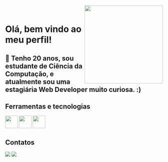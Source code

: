 <img align="right" width="250px" style="margin-top:-20px" src="https://i.ibb.co/5T1PgQR/octocat-1684435469496.png">


# Olá, bem vindo ao meu perfil!

## :closed_book: Tenho 20 anos, sou estudante de Ciência da Computação, e atualmente sou uma estagiária Web Developer muito curiosa. :)

## Ferramentas e tecnologias
<link rel="stylesheet" href="https://cdn.jsdelivr.net/gh/devicons/devicon@v2.15.1/devicon.min.css">

<img src="https://cdn.jsdelivr.net/gh/devicons/devicon/icons/html5/html5-original.svg" width="40" height="40"/> <img src="https://cdn.jsdelivr.net/gh/devicons/devicon/icons/css3/css3-original.svg" width="40" height="40"/> <img src="https://cdn.jsdelivr.net/gh/devicons/devicon/icons/javascript/javascript-original.svg" width="40" height="40"/>

## Contatos
<div>
  <a href = "mailto:agrjoyce@gmail.com"><img src="https://img.shields.io/badge/Gmail-D14836?style=for-the-badge&logo=gmail&logoColor=white" target="_blank"></a>
  <a href="https://www.linkedin.com/in/joyce-abrantes" target="_blank"><img src="https://img.shields.io/badge/-LinkedIn-%230077B5?style=for-the-badge&logo=linkedin&logoColor=white" target="_blank"></a>
</div>



